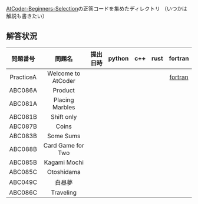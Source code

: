 [AtCoder-Beginners-Selection](https://atcoder.jp/contests/abs)の正答コードを集めたディレクトリ
（いつかは解説も書きたい）

## 解答状況


| 問題番号    | 問題名                | 提出日時 | python | c++ | rust | fortran                 |
|:-----------:|:--------------------:|:--------:|:------:|:---:|:----:|:-----------------------:|
| PracticeA   | Welcome to AtCoder   |         |        |     |       | [fortran](Fortran/ABS-001.f95) |
| ABC086A     | Product              |         |        |     |       |                         |
| ABC081A     | Placing Marbles      |         |        |     |       |                         |
| ABC081B     | Shift only           |         |        |     |       |                         |
| ABC087B     | Coins                |         |        |     |       |                         |
| ABC083B     | Some Sums            |         |        |     |       |                         |
| ABC088B     | Card Game for Two    |         |        |     |       |                         |
| ABC085B     | Kagami Mochi         |         |        |     |       |                         |
| ABC085C     | Otoshidama           |         |        |     |       |                         |
| ABC049C     | 白昼夢               |         |        |     |       |                         |
| ABC086C     | Traveling            |         |        |     |       |                         |

